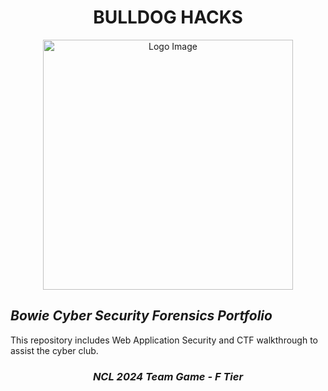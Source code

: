 <h1 align="center">BULLDOG HACKS</h1>

<p align="center">
  <img src="https://github.com/user-attachments/assets/c2251d29-40c6-45f4-af5c-0d46f5f04a10" alt="Logo Image" width="400" />
</p>

<h2 align="left"><i>Bowie Cyber Security Forensics Portfolio</i></h3>
This repository includes Web Application Security and CTF walkthrough to assist the cyber club. 

<h3 align="center"><i>NCL 2024 Team Game - F Tier</i></h3>


